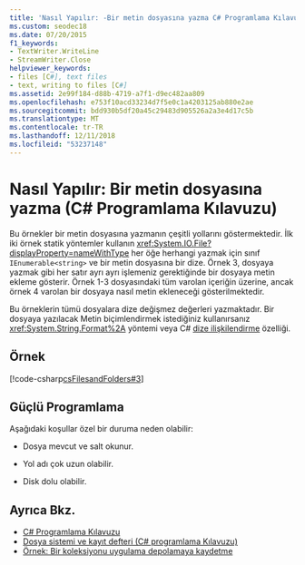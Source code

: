 ```yaml
---
title: 'Nasıl Yapılır: -Bir metin dosyasına yazma C# Programlama Kılavuzu'
ms.custom: seodec18
ms.date: 07/20/2015
f1_keywords:
- TextWriter.WriteLine
- StreamWriter.Close
helpviewer_keywords:
- files [C#], text files
- text, writing to files [C#]
ms.assetid: 2e99f184-d88b-4719-a7f1-d9ec482aa809
ms.openlocfilehash: e753f10acd33234d7f5e0c1a4203125ab880e2ae
ms.sourcegitcommit: bdd930b5df20a45c29483d905526a2a3e4d17c5b
ms.translationtype: MT
ms.contentlocale: tr-TR
ms.lasthandoff: 12/11/2018
ms.locfileid: "53237148"
---
```

# <a name="how-to-write-to-a-text-file-c-programming-guide"></a>Nasıl Yapılır: Bir metin dosyasına yazma (C# Programlama Kılavuzu)
Bu örnekler bir metin dosyasına yazmanın çeşitli yollarını göstermektedir. İlk iki örnek statik yöntemler kullanın <xref:System.IO.File?displayProperty=nameWithType> her öğe herhangi yazmak için sınıf `IEnumerable<string>` ve bir metin dosyasına bir dize. Örnek 3, dosyaya yazmak gibi her satır ayrı ayrı işlemeniz gerektiğinde bir dosyaya metin ekleme gösterir. Örnek 1-3 dosyasındaki tüm varolan içeriğin üzerine, ancak örnek 4 varolan bir dosyaya nasıl metin ekleneceği gösterilmektedir.  
  
 Bu örneklerin tümü dosyalara dize değişmez değerleri yazmaktadır. Bir dosyaya yazılacak Metin biçimlendirmek istediğiniz kullanırsanız <xref:System.String.Format%2A> yöntemi veya C# [dize ilişkilendirme](../../../csharp/language-reference/tokens/interpolated.md) özelliği.  
  
## <a name="example"></a>Örnek  
 [!code-csharp[csFilesandFolders#3](../../../csharp/programming-guide/file-system/codesnippet/CSharp/how-to-write-to-a-text-file_1.cs)]  
  
## <a name="robust-programming"></a>Güçlü Programlama  
 Aşağıdaki koşullar özel bir duruma neden olabilir:  
  
-   Dosya mevcut ve salt okunur.  
  
-   Yol adı çok uzun olabilir.  
  
-   Disk dolu olabilir.  
  
## <a name="see-also"></a>Ayrıca Bkz.

- [C# Programlama Kılavuzu](../../../csharp/programming-guide/index.md)  
- [Dosya sistemi ve kayıt defteri (C# programlama Kılavuzu)](../../../csharp/programming-guide/file-system/index.md)  
- [Örnek: Bir koleksiyonu uygulama depolamaya kaydetme](https://code.msdn.microsoft.com/CSWinStoreAppSaveCollection-bed5d6e6)
